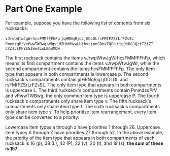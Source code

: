 # Part One Example

For example, suppose you have the following list of contents from six rucksacks:

`vJrwpWtwJgWrhcsFMMfFFhFp`
`jqHRNqRjqzjGDLGLrsFMfFZSrLrFZsSL`
`PmmdzqPrVvPwwTWBwg`
`wMqvLMZHhHMvwLHjbvcjnnSBnvTQFn`
`ttgJtRGJQctTZtZT`
`CrZsJsPPZsGzwwsLwLmpwMDw`

The first rucksack contains the items vJrwpWtwJgWrhcsFMMfFFhFp, which means its first compartment contains the items vJrwpWtwJgWr, while the second compartment contains the items hcsFMMfFFhFp. The only item type that appears in both compartments is lowercase p.
The second rucksack's compartments contain jqHRNqRjqzjGDLGL and rsFMfFZSrLrFZsSL. The only item type that appears in both compartments is uppercase L.
The third rucksack's compartments contain PmmdzqPrV and vPwwTWBwg; the only common item type is uppercase P.
The fourth rucksack's compartments only share item type v.
The fifth rucksack's compartments only share item type t.
The sixth rucksack's compartments only share item type s.
To help prioritize item rearrangement, every item type can be converted to a priority:

Lowercase item types a through z have priorities 1 through 26.
Uppercase item types A through Z have priorities 27 through 52.
In the above example, the priority of the item type that appears in both compartments of each rucksack is 16 (p), 38 (L), 42 (P), 22 (v), 20 (t), and 19 (s); **the sum of these is 157**.